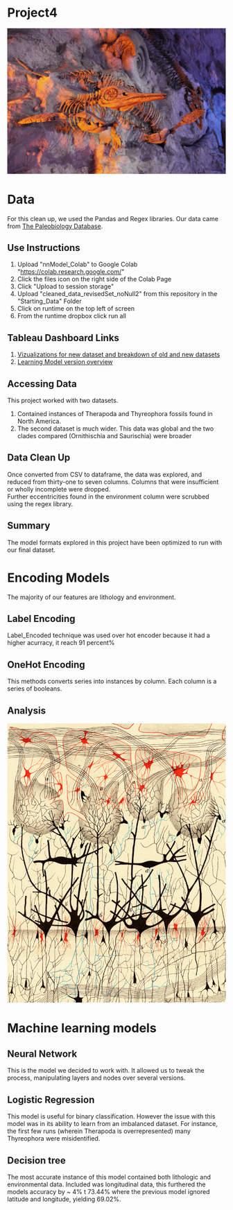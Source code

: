 # Project4
![alt text](Images/read_me_header.jpg)


# Data
For this clean up, we used the Pandas and Regex libraries. Our data came from [The Paleobiology Database](https://paleobiodb.org/#/). 

## Use Instructions
1. Upload "nnModel_Colab" to Google Colab "https://colab.research.google.com/"
2. Click the files icon on the right side of the Colab Page
3. Click "Upload to session storage"
4. Upload "cleaned_data_revisedSet_noNull2" from this repository in the "Starting_Data" Folder
5. Click on runtime on the top left of screen
6. From the runtime dropbox click run all

## Tableau Dashboard Links
1. [Vizualizations for new dataset and breakdown of old and new datasets](https://public.tableau.com/app/profile/mitchell.knight/viz/Project4NewData/Dashboard1?publish=yes)
2. [Learning Model version overview](https://public.tableau.com/app/profile/mitchell.knight/viz/ModelStatsProject4/Dashboard1)

## Accessing Data
This project worked with two datasets.
1. Contained instances of Therapoda and Thyreophora fossils found in North America.
2. The second dataset is much wider. This data was global and the two clades compared (Ornithischia and Saurischia) were broader
   
## Data Clean Up
Once converted from CSV to dataframe, the data was explored, and reduced from thirty-one to seven columns. Columns that were insufficient or wholly incomplete were dropped.\
   Further eccentricities found in the environment column were scrubbed using the regex library.

## Summary
The model formats explored in this project have been optimized to run with our final dataset.

   
# Encoding Models
The majority of our features are lithology and environment. 
## Label Encoding
Label_Encoded technique was used over hot encoder because it had a higher acurracy, it reach 91 percent%
## OneHot Encoding
This methods converts series into instances by column. Each column is a series of booleans.

## Analysis

![alt text](Images/camillo_golgi.jpg)
# Machine learning models
## Neural Network
This is the model we decided to work with. It allowed us to tweak the process, manipulating layers and nodes over several versions. 

## Logistic Regression
This model is useful for binary classification. However the issue with this model was in its ability to learn from an imbalanced dataset. For instance, the first few runs (wherein Therapoda is overrepresented) many Thyreophora were misidentified.

## Decision tree
The most accurate instance of this model contained both lithologic and environmental data. 
Included was longitudinal data, this furthered the models accuracy by ~ 4% t 73.44% where the previous model ignored latitude and longitude, yielding 69.02%.


